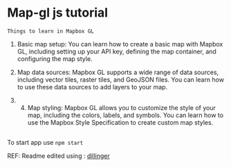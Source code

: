 # Map-gl js tutorial

`Things to learn in Mapbox GL`

1. Basic map setup: You can learn how to create a basic map with Mapbox GL, including setting up your API key, defining the map container, and configuring the map style.

2. Map data sources: Mapbox GL supports a wide range of data sources, including vector tiles, raster tiles, and GeoJSON files. You can learn how to use these data sources to add layers to your map.

3. 4. Map styling: Mapbox GL allows you to customize the style of your map, including the colors, labels, and symbols. You can learn how to use the Mapbox Style Specification to create custom map styles.

##

To start app use `npm start`

REF: Readme edited using : [dillinger](https://dillinger.io/)
